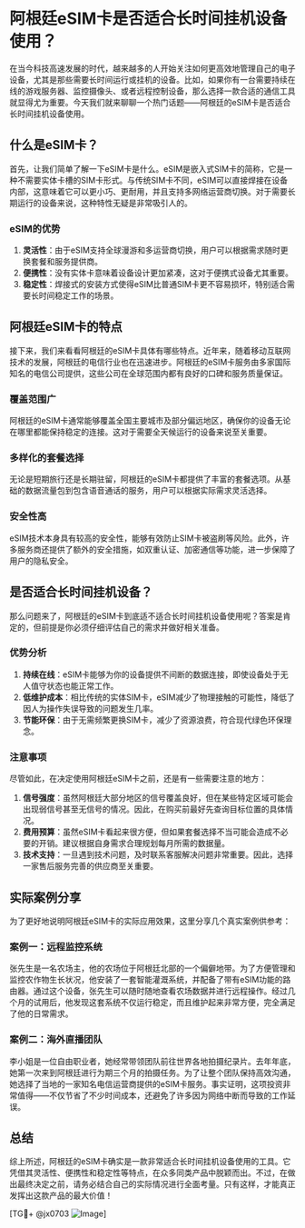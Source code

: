 # 阿根廷eSIM卡是否适合长时间挂机设备使用？

在当今科技高速发展的时代，越来越多的人开始关注如何更高效地管理自己的电子设备，尤其是那些需要长时间运行或挂机的设备。比如，如果你有一台需要持续在线的游戏服务器、监控摄像头、或者远程控制设备，那么选择一款合适的通信工具就显得尤为重要。今天我们就来聊聊一个热门话题——阿根廷的eSIM卡是否适合长时间挂机设备使用。

## 什么是eSIM卡？

首先，让我们简单了解一下eSIM卡是什么。eSIM是嵌入式SIM卡的简称，它是一种不需要实体卡槽的SIM卡形式。与传统SIM卡不同，eSIM可以直接焊接在设备内部，这意味着它可以更小巧、更耐用，并且支持多网络运营商切换。对于需要长期运行的设备来说，这种特性无疑是非常吸引人的。

### eSIM的优势

1. **灵活性**：由于eSIM支持全球漫游和多运营商切换，用户可以根据需求随时更换套餐和服务提供商。
2. **便携性**：没有实体卡意味着设备设计更加紧凑，这对于便携式设备尤其重要。
3. **稳定性**：焊接式的安装方式使得eSIM比普通SIM卡更不容易损坏，特别适合需要长时间稳定工作的场景。

## 阿根廷eSIM卡的特点

接下来，我们来看看阿根廷的eSIM卡具体有哪些特点。近年来，随着移动互联网技术的发展，阿根廷的电信行业也在迅速进步。阿根廷的eSIM卡服务由多家国际知名的电信公司提供，这些公司在全球范围内都有良好的口碑和服务质量保证。

### 覆盖范围广

阿根廷的eSIM卡通常能够覆盖全国主要城市及部分偏远地区，确保你的设备无论在哪里都能保持稳定的连接。这对于需要全天候运行的设备来说至关重要。

### 多样化的套餐选择

无论是短期旅行还是长期驻留，阿根廷的eSIM卡都提供了丰富的套餐选项。从基础的数据流量包到包含语音通话的服务，用户可以根据实际需求灵活选择。

### 安全性高

eSIM技术本身具有较高的安全性，能够有效防止SIM卡被盗刷等风险。此外，许多服务商还提供了额外的安全措施，如双重认证、加密通信等功能，进一步保障了用户的隐私安全。

## 是否适合长时间挂机设备？

那么问题来了，阿根廷的eSIM卡到底适不适合长时间挂机设备使用呢？答案是肯定的，但前提是你必须仔细评估自己的需求并做好相关准备。

### 优势分析

1. **持续在线**：eSIM卡能够为你的设备提供不间断的数据连接，即使设备处于无人值守状态也能正常工作。
2. **低维护成本**：相比传统的实体SIM卡，eSIM减少了物理接触的可能性，降低了因人为操作失误导致的问题发生几率。
3. **节能环保**：由于无需频繁更换SIM卡，减少了资源浪费，符合现代绿色环保理念。

### 注意事项

尽管如此，在决定使用阿根廷eSIM卡之前，还是有一些需要注意的地方：

1. **信号强度**：虽然阿根廷大部分地区的信号覆盖良好，但在某些特定区域可能会出现弱信号甚至无信号的情况。因此，在购买前最好先查询目标位置的具体情况。
2. **费用预算**：虽然eSIM卡看起来很方便，但如果套餐选择不当可能会造成不必要的开销。建议根据自身需求合理规划每月所需的数据量。
3. **技术支持**：一旦遇到技术问题，及时联系客服解决问题非常重要。因此，选择一家售后服务完善的供应商至关重要。

## 实际案例分享

为了更好地说明阿根廷eSIM卡的实际应用效果，这里分享几个真实案例供参考：

### 案例一：远程监控系统

张先生是一名农场主，他的农场位于阿根廷北部的一个偏僻地带。为了方便管理和监控农作物生长状况，他安装了一套智能灌溉系统，并配备了带有eSIM功能的路由器。通过这个设备，张先生可以随时随地查看农场数据并进行远程操作。经过几个月的试用后，他发现这套系统不仅运行稳定，而且维护起来非常方便，完全满足了他的日常需求。

### 案例二：海外直播团队

李小姐是一位自由职业者，她经常带领团队前往世界各地拍摄纪录片。去年年底，她第一次来到阿根廷进行为期三个月的拍摄任务。为了让整个团队保持高效沟通，她选择了当地的一家知名电信运营商提供的eSIM卡服务。事实证明，这项投资非常值得——不仅节省了不少时间成本，还避免了许多因为网络中断而导致的工作延误。

## 总结

综上所述，阿根廷的eSIM卡确实是一款非常适合长时间挂机设备使用的工具。它凭借其灵活性、便携性和稳定性等特点，在众多同类产品中脱颖而出。不过，在做出最终决定之前，请务必结合自己的实际情况进行全面考量。只有这样，才能真正发挥出这款产品的最大价值！

[TG💪+ @jx0703 ![Image](https://github.com/user-attachments/assets/dbca1d08-cadb-493c-b0ec-ad6f7a83f270)]